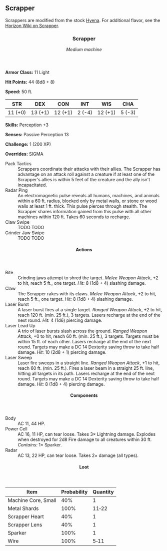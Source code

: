 <!-- +template machine scrapper dnd5e-npc-stats -->

<h2>Scrapper</h2>
<p class="col-span-all">Scrappers are modified from the stock <a href="https://www.dndbeyond.com/monsters/hyena" rel="external">Hyena</a>. For additional flavor, see the <a href="https://horizon.fandom.com/wiki/Scrapper" rel="external">Horizon Wiki on Scrapper</a>.</p>
<div class="dnd5e-stat-block stat-block col-span-all">
	<article>
		<header class="name-and-size">
			<h3 class="title"><span class="word" markdown="1">
Scrapper
</span></h3>
			<p class="size-and-type"><em>Medium machine</em></p>
		</header>
		<section class="ac-hp-speed">
			<p class="ac"><strong>Armor Class:</strong> 11 Light</p>
			<p class="hp"><strong>Hit Points:</strong> <span class="roll-average">44</span> <span class="roll-dice">(8d8 + 8)</span></p>
			<p class="speed"><strong>Speed:</strong> <span class="scalar">50</span> <span class="measure">ft.</span></p>
		</section>
		<table class="stats">
			<thead>
				<tr>
					<th aria-label="Strength">STR</th>
					<th aria-label="Dexterity">DEX</th>
					<th aria-label="Constitution">CON</th>
					<th aria-label="Intelligence">INT</th>
					<th aria-label="Wisdom">WIS</th>
					<th aria-label="Charisma">CHA</th>
				</tr>
			</thead>
			<tbody>
				<tr>
					<td>11 (+0)</td>
					<td>13 (+1)</td>
					<td>12 (+1)</td>
					<td>2 (-4)</td>
					<td>12 (+1)</td>
					<td>5 (-3)</td>
				</tr>
			</tbody>
		</table>
		<section class="additional-stats">
			<p class="skills"><strong>Skills:</strong> Perception +3</p>
			<p class="senses"><strong>Senses:</strong> Passive Perception 13</p>
			<p class="challenge"><strong>Challenge:</strong> 1 (200 XP)</p>
			<p class="overrides"><strong>Overrides:</strong> SIGMA</p>
		</section>
		<section class="non-attacks">
			<dl class="non-attack-list">
				<div class="detailed">
					<dt>Pack Tactics</dt>
					<dd markdown="1">
Scrappers coordinate their attacks with their allies. The Scrapper has advantage on an attack roll against a creature if at least one of the Scrapper's allies is within 5 feet of the creature and the ally isn't incapacitated.
</dd>
				</div>
				<div class="detailed">
					<dt>Radar Ping</dt>
					<dd>An electromagnetic pulse reveals all humans, machines, and animals within a 60 ft. radius, blocked only by metal walls, or stone or wood walls at least 1 ft. thick. This pulse pierces through stealth. The Scrapper shares information gained from this pulse with all other machines within 120 ft. Takes 60 seconds to recharge.</dd>
				</div>
				<div class="detailed">
					<dt>Claw Swipe</dt>
					<dd markdown="1">
TODO TODO
</dd>
				</div>
				<div class="detailed">
					<dt>Grinder Jaw Swipe</dt>
					<dd markdown="1">
TODO TODO
</dd>
				</div>
			</dl>
		</section>
		<section class="actions">
			<header><h4>Actions</h4></header>
			<dl class="action-list">
				<div class="detailed">
					<dt>Bite</dt>
					<dd markdown="1">
Grinding jaws attempt to shred the target. <em>Melee Weapon Attack</em>, +2 to hit, reach 5 ft., one target. <em>Hit:</em> <span class="roll-average">8</span> <span class="roll-dice">(1d8 + 4)</span> <span class="damage-type">slashing</span> damage.
</dd>
				</div>
				<div class="detailed">
					<dt>Claw</dt>
					<dd markdown="1">
The Scrapper rakes with its claws. <em>Melee Weapon Attack</em>, +2 to hit, reach 5 ft., one target. <em>Hit:</em> <span class="roll-average">8</span> <span class="roll-dice">(1d8 + 4)</span> <span class="damage-type">slashing</span> damage.
</dd>
				</div>
				<div class="detailed">
					<dt>Laser Burst</dt>
					<dd markdown="1">
A laser burst fires at a single target. <em>Ranged Weapon Attack</em>, +2 to hit, reach 120 ft. (min. 25 ft.), 3 targets. Lasers recharge at the end of the next round. <em>Hit:</em> <span class="roll-average">4</span> <span class="roll-dice">(1d6)</span> <span class="damage-type">piercing</span> damage.
</dd>
				</div>
				<div class="detailed">
					<dt>Laser Lead Up</dt>
					<dd markdown="1">
A trio of laser bursts slash across the ground. <em>Ranged Weapon Attack</em>, +0 to hit, reach 60 ft. (min. 25 ft.), 3 targets. Targets must be within 15 ft. of each other. Lasers recharge at the end of the next round. Targets may make a DC 14 Dexterity saving throw to take half damage. <em>Hit:</em> <span class="roll-average">10</span> <span class="roll-dice">(2d8 + 1)</span> <span class="damage-type">piercing</span> damage.
</dd>
				</div>
				<div class="detailed">
					<dt>Laser Sweep</dt>
					<dd markdown="1">
Laser fire sweeps in a straight line. <em>Ranged Weapon Attack</em>, +1 to hit, reach 60 ft. (min. 25 ft.). Fires a laser beam in a straight 25 ft. line, hitting all targets in its path. Lasers recharge at the end of the next round. Targets may make a DC 14 Dexterity saving throw to take half damage. <em>Hit:</em> <span class="roll-average">8</span> <span class="roll-dice">(1d8 + 4)</span> <span class="damage-type">piercing</span> damage.
</dd>
				</div>
			</dl>
		</section>
		<section class="components">
			<header><h4>Components</h4></header>
			<dl class="component-list">
				<div class="detailed">
					<dt>Body</dt>
					<dd>AC 11, 44 HP.</dd>
				</div>
				<div class="detailed">
					<dt>Power Cell</dt>
					<dd>AC 16, 11 HP, can tear loose. Takes 3&times; Lightning damage. Explodes when destroyed for 2d8 Fire damage to all creatures within 30 ft. <em>Contains:</em> 1&times; Sparker.</dd>
				</div>
				<div class="detailed">
					<dt>Radar</dt>
					<dd>AC 13, 22 HP, can tear loose. Takes 2&times; damage (all types).</dd>
				</div>
			</dl>
		</section>
		<section class="loot-items">
			<header><h4>Loot</h4></header>
			<table class="loot-list">
				<thead>
					<tr>
						<th>Item</th>
						<th class="loot-percent">Probability</th>
						<th class="loot-qty">Quantity</th>
					</tr>
				</thead>
				<tbody>
					<tr>
						<td class="loot-title">Machine Core, Small</td>
						<td class="loot-percent">40%</td>
						<td class="loot-qty">1</td>
					</tr>
					<tr>
						<td class="loot-title">Metal Shards</td>
						<td class="loot-percent">100%</td>
						<td class="loot-qty">11&#8209;22</td>
					</tr>
					<tr>
						<td class="loot-title">Scrapper Heart</td>
						<td class="loot-percent">40%</td>
						<td class="loot-qty">1</td>
					</tr>
					<tr>
						<td class="loot-title">Scrapper Lens</td>
						<td class="loot-percent">40%</td>
						<td class="loot-qty">1</td>
					</tr>
					<tr>
						<td class="loot-title">Sparker</td>
						<td class="loot-percent">100%</td>
						<td class="loot-qty">1</td>
					</tr>
					<tr>
						<td class="loot-title">Wire</td>
						<td class="loot-percent">100%</td>
						<td class="loot-qty">5&#8209;11</td>
					</tr>
				</tbody>
			</table>
		</section>
	</article>
</div>

<!-- -template machine scrapper dnd5e-npc-stats -->
